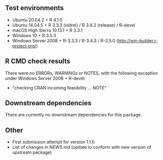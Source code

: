 ## Test environments

* Ubuntu 20.04.2 + R 4.1.0
* Ubuntu 14.04.5 + R 3.3.3 (oldrel) / R 3.4.2 (release) / R-devel
* macOS High Sierra 10.13.1 + R 3.3.1
* Windows 10 + R 3.5.3
* Windows Server 2008 + R-3.3.3 / R-3.4.3 / R-3.5.0 (http://win-builder.r-project.org/)

## R CMD check results

There were no ERRORs, WARNINGs or NOTES, with the following exception under
Windows Server 2008 + R-devel:

* "checking CRAN incoming feasibility ... NOTE"

## Downstream dependencies

There are currently no downstream dependencies for this package.

## Other

* First submission attempt for version 1.1.0
* List of changes in NEWS.md (update to conform with new version of upstream
  package)
